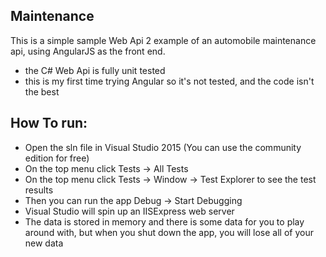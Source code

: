 ## Maintenance
This is a simple sample Web Api 2 example of an automobile maintenance api, using AngularJS as the front end.
* the C# Web Api is fully unit tested
* this is my first time trying Angular so it's not tested, and the code isn't the best

## How To run:
* Open the sln file in Visual Studio 2015 (You can use the community edition for free)
* On the top menu click Tests -> All Tests
* On the top menu click Tests -> Window -> Test Explorer to see the test results
* Then you can run the app Debug -> Start Debugging
* Visual Studio will spin up an IISExpress web server
* The data is stored in memory and there is some data for you to play around with, but when you shut down the app, you will lose all of your new data